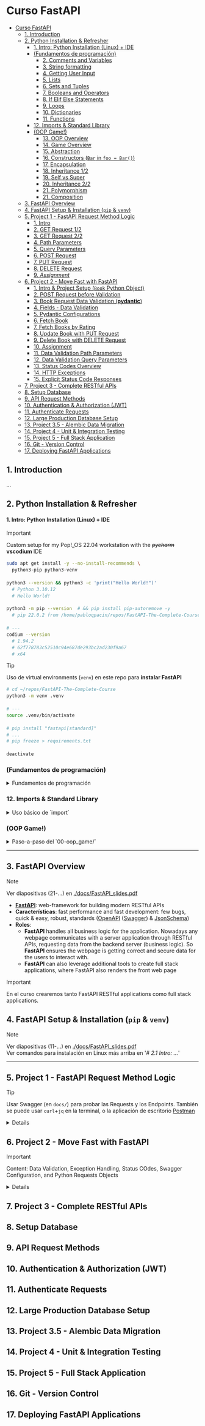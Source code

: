 # Curso FastAPI

- [Curso FastAPI](#curso-fastapi)
  - [1. Introduction](#1-introduction)
  - [2. Python Installation \& Refresher](#2-python-installation--refresher)
      - [1. Intro: Python Installation (Linux) + IDE](#1-intro-python-installation-linux--ide)
    - [(Fundamentos de programación)](#fundamentos-de-programación)
      - [2. Comments and Variables](#2-comments-and-variables)
      - [3. String formatting](#3-string-formatting)
      - [4. Getting User Input](#4-getting-user-input)
      - [5. Lists](#5-lists)
      - [6. Sets and Tuples](#6-sets-and-tuples)
      - [7. Booleans and Operators](#7-booleans-and-operators)
      - [8. If Elif Else Statements](#8-if-elif-else-statements)
      - [9. Loops](#9-loops)
      - [10. Dictionaries](#10-dictionaries)
      - [11. Functions](#11-functions)
    - [12. Imports \& Standard Library](#12-imports--standard-library)
    - [(OOP Game!)](#oop-game)
      - [13. OOP Overview](#13-oop-overview)
      - [14. Game Overview](#14-game-overview)
      - [15. Abstraction](#15-abstraction)
      - [16. Constructors (`Bar` in `foo = Bar()`)](#16-constructors-bar-in-foo--bar)
      - [17. Encapsulation](#17-encapsulation)
      - [18. Inheritance 1/2](#18-inheritance-12)
      - [19. Self vs Super](#19-self-vs-super)
      - [20. Inheritance 2/2](#20-inheritance-22)
      - [21. Polymorphism](#21-polymorphism)
      - [21. Composition](#21-composition)
  - [3. FastAPI Overview](#3-fastapi-overview)
  - [4. FastAPI Setup \& Installation (`pip` \& `venv`)](#4-fastapi-setup--installation-pip--venv)
  - [5. Project 1 - FastAPI Request Method Logic](#5-project-1---fastapi-request-method-logic)
    - [1. Intro](#1-intro)
    - [2. GET Request 1/2](#2-get-request-12)
    - [3. GET Request 2/2](#3-get-request-22)
    - [4. Path Parameters](#4-path-parameters)
    - [5. Query Parameters](#5-query-parameters)
    - [6. POST Request](#6-post-request)
    - [7. PUT Request](#7-put-request)
    - [8. DELETE Request](#8-delete-request)
    - [9. *Assignment*](#9-assignment)
  - [6. Project 2 - Move Fast with FastAPI](#6-project-2---move-fast-with-fastapi)
    - [1. Intro \& Project Setup (`Book` Python Object)](#1-intro--project-setup-book-python-object)
    - [2. POST Request before Validation](#2-post-request-before-validation)
    - [3. Book Request Data Validation (**pydantic**)](#3-book-request-data-validation-pydantic)
    - [4. Fields - Data Validation](#4-fields---data-validation)
    - [5. Pydantic Configurations](#5-pydantic-configurations)
    - [6. Fetch Book](#6-fetch-book)
    - [7. Fetch Books by Rating](#7-fetch-books-by-rating)
    - [8. Update Book with PUT Request](#8-update-book-with-put-request)
    - [9. Delete Book with DELETE Request](#9-delete-book-with-delete-request)
    - [10. Assignment](#10-assignment)
    - [11. Data Validation Path Parameters](#11-data-validation-path-parameters)
    - [12. Data Validation Query Parameters](#12-data-validation-query-parameters)
    - [13. Status Codes Overview](#13-status-codes-overview)
    - [14. HTTP Exceptions](#14-http-exceptions)
    - [15. Explicit Status Code Responses](#15-explicit-status-code-responses)
  - [7. Project 3 - Complete RESTful APIs](#7-project-3---complete-restful-apis)
  - [8. Setup Database](#8-setup-database)
  - [9. API Request Methods](#9-api-request-methods)
  - [10. Authentication \& Authorization (JWT)](#10-authentication--authorization-jwt)
  - [11. Authenticate Requests](#11-authenticate-requests)
  - [12. Large Production Database Setup](#12-large-production-database-setup)
  - [13. Project 3.5 - Alembic Data Migration](#13-project-35---alembic-data-migration)
  - [14. Project 4 - Unit \& Integration Testing](#14-project-4---unit--integration-testing)
  - [15. Project 5 - Full Stack Application](#15-project-5---full-stack-application)
  - [16. Git - Version Control](#16-git---version-control)
  - [17. Deploying FastAPI Applications](#17-deploying-fastapi-applications)


## 1. Introduction

...


## 2. Python Installation & Refresher

<!-- <details> -->

#### 1. Intro: Python Installation (Linux) + IDE

<!-- <details> -->

> [!IMPORTANT]
> Custom setup for my Pop!_OS 22.04 workstation with the ~~*pycharm*~~ **vscodium** IDE

```bash
sudo apt get install -y --no-install-recommends \
  python3-pip python3-venv

python3 --version && python3 -c 'print("Hello World!")'
  # Python 3.10.12
  # Hello World!

python3 -m pip --version  # && pip install pip-autoremove -y
  # pip 22.0.2 from /home/pabloqpacin/repos/FastAPI-The-Complete-Course/.venv/lib/python3.10/site-packages/pip (python 3.10)

# ---
codium --version
  # 1.94.2
  # 62f778783c52510c94e687de293bc2ad230f9a67
  # x64
```

> [!TIP]
> Uso de virtual environments (`venv`) en este repo para **instalar FastAPI**

```bash
# cd ~/repos/FastAPI-The-Complete-Course
python3 -m venv .venv

# ---
source .venv/bin/activate

# pip install "fastapi[standard]"
# ...
# pip freeze > requirements.txt

deactivate
```

<!-- </details> -->

### (Fundamentos de programación)

<details>
<summary>Fundamentos de programación</summary>

#### 2. Comments and Variables

Comments

```py
# This is a comment
print('sup')
"""
This is a
multiline
comment
"""
'''
This is also a
multiline comment
'''
print('dawg')
  # sup
  # dawg
```
<!-- ```bash
python3 <<-EOF
# This is a comment
print('sup')
"""
This is a
multiline
comment
"""
'''
This is also a
multiline comment
'''
print('dawg')
EOF
  # sup
  # dawg
``` -->

Variables

```py
print(10)
  # 10

x=10
print(x)
  # 10

# ---
print (x + (x * 0.25))
  # 12.5

cost=10
tax_percent=0.25
tax=cost*tax_percent
price=cost+tax
print(price)
  # 12.5

# ---
username="pabloqpacin"
first_name="Pablo"
print(username + " " + first_name)
  # pabloqpacin Pablo

# ---
first_num=10
second_num=2
print(first_num)
print(second_num)
first_num=1
second_num=2
print(first_num)
print(second_num)
  # 10 2 1 2
```

Assignment

```py
'''
Write a Python program that can do the following:
- You have $50
- You buy an item that is $15, that has a 3% tax
- Using the print()  Print how much money you have left, after purchasing the item.
'''
money=50
cost=15
tax_percent=0.03
remaining_money=money-cost-cost*tax_percent
print(remaining_money)
  # 34.55
```

#### 3. String formatting

```py
first_name="Pablo"
print ("Hi " + first_name)
print (f"Hi {first_name}")
  # Hi Pablo
  # Hi Pablo

sentence="Hi {} {}"
last_name="Quevedo"
print(sentence.format(first_name,last_name))
print (f"Hi {first_name} {last_name}")
  # Hi Pablo Quevedo
  # Hi Pablo Quevedo
```

#### 4. Getting User Input

Uso de `var=input("foo")`

```py
first_name=input("Enter your first name: ")
days=input("How many days before your birthday: ")
print(f"Hi {first_name}, only {days} days "
      f"before your birthday!")
  # Pablo
  # 69
  # Hi Pablo, only 69 days before your birthday!
```

Strings Assignment

```py
'''
- Ask the user how many days until their birthday
- Using the print()function. Print an approx. number of weeks until their birthday
- 1 week is = to 7 days.
- Decimals within the return is allowed
'''
days=int(input("How many days until your birthday: "))
# print(type(days))
weeks=round(days/7, 2)
print(f"Only about {weeks} weeks until your birthday!")
```

#### 5. Lists

Lists (*indexed collections of data*)

```py
my_list=[80,96,72,100,8]
print(my_list)
  # [80, 96, 72, 100, 8]

people_list=["Pablo","Foo","Bar"]
print(people_list)
  # ['Pablo', 'Foo', 'Bar']

# ---
print(people_list[0])
  # Pablo
print(my_list[2])
  # 72

print(people_list[-1])
  # Bar

# ---
people_list[0]="supdawg"
print(people_list)
  # ['supdawg', 'Foo', 'Bar']

print(len(people_list))
  # 3

# ---
# SLICES
print(people_list[0:2])
  # ['supdawg', 'Foo']

print(my_list[2:4])
  # [72, 100]

# ---
my_list.append(1000)
print(my_list)
  # [80, 96, 72, 100, 8, 1000]

my_list.insert(2,2000)
print(my_list)
  # [80, 96, 2000, 72, 100, 8, 1000]

my_list.remove(8)
print(my_list)
  # [80, 96, 2000, 72, 100, 1000]

my_list.sort()
print(my_list)
  # [72, 80, 96, 100, 1000, 2000]
```

Lists Assignment

```py
'''
- Create a list of 5 animals called zoo
- Delete the animal at the 3rd index.
- Append a new animal at the end of the list
- Delete the animal at the beginning of the list.
- Print all the animals
- Print only the first 3 animals
'''

zoo=["Pinguin","Chameleon","Koala","Octopus","Gorilla"]
zoo.pop(3)
zoo.append("Wombat")
zoo.pop(0)
print(zoo)
print(zoo[0:3])
```

#### 6. Sets and Tuples

Sets (*unordered <!--in memory--> lists, cannot contain duplications, use curly brackets*)

```py
my_set={1,4,3,2,5,1,2}
print(my_set)
print(len(my_set))
  # {1, 2, 3, 4, 5}
  # 5

for x in my_set:
  print(x)
  # 1
  # 2
  # 3
  # 4
  # 5

# ---
my_set.discard(3)
print(my_set)
  # {1, 2, 4, 5}

my_set.clear()
print(my_set)
  # set()

my_set.add(6)
print(my_set)
  # {6}

my_set.update([7,8])
print(my_set)
  # {8, 6, 7}
```

Tuples (*ordered unchangable*)

```py
my_tuple=(1,4,2,3,5)
print(my_tuple)
print(my_tuple[1])
print(len(my_tuple))
  # (1, 4, 2, 3, 5)
  # 4
  # 5
```

#### 7. Booleans and Operators

Booleans and Operators (*comparison and logical operators*)

```py
# Booleans (True or False)
like_coffee=True
like_tea=False
print(like_coffee)
print(type(like_coffee))
  # True
  # <class 'bool'>

# Comparison Operators
print(1 == 2)
print(1 != 2)
print(1 > 2)
print(1 < 2)
print(1 >= 2)
print(1 <= 2)
  # False
  # True
  # False
  # True
  # False
  # True

# Logical Operators
print(1 > 3 and 5 < 7)
print(1 > 3 or 5 < 7)
  # False
  # True

print(1 == 1)
print(not(1 == 1))
  # True
  # False
```

#### 8. If Elif Else Statements

Flow control

```py
hour=13

if hour<15:
  print("Good morning!")
elif hour<20:
  print("Good afternoon!")
else:
  print("Good night!")

print("Outside of if statement")

  # Good morning!
  # Outside of if statement
```

If Else Assignment

```py
'''
- Create a variable grade holding an integer between 0 - 100
- Code if, elif, else statements to print the letter grade of the number grade variable
Grades:
A = 90 - 100
B = 80 - 89
C = 70-79
D = 60 - 69
F = 0 - 59
Example:
if grade = 87 then print('B')
'''

grade=69

if grade >= 90:
  print("A")
elif grade >= 80:
  print("B")
elif grade >= 70:
  print("C")
elif grade >= 60:
  print("D")
else:
  print("F")

# elif 80 <= grade < 90:
# elif grade >= 80 and grade < 90:
```

#### 9. Loops

For Loops

```py
for i in range(3,6):
  print(i)
  # 3
  # 4
  # 5

# ---
my_list=[1,4,3,2,5]
sum_of_list=0

# print(my_list[0])
# print(my_list[1])

# for i in sorted(my_list):
for i in my_list:
  sum_of_list+=i
  print(i)

print(sum_of_list)
  # 15

# ---
my_list=["Monday","Tuesday","Wednesday","Thursday"]

for i in my_list:
  print(f"Happy {i}!")
  # Happy Monday!
  # Happy Tuesday!
  # Happy Wednesday!
  # Happy Thursday!
```

While Loops

```py
i=0

while i<5:
  i+=1
  if i==3:
    continue
  print(i)
  if i==4:
    break
else:
  print("i is now larger or equal to 5")

  # 1
  # 2
  # 4
```

Loops Assignment

```py
'''
Given: my_list = ["Monday", "Tuesday", "Wednesday", "Thursday", "Friday"]
- Create a while loop that prints all elements of the my_list variable 3 times.
- When printing the elements, use a for loop to print the elements
- However, if the element of the for loop is equal to Monday, continue without printing
'''

my_list=["Monday","Tuesday","Wednesday","Thursday","Friday"]
i=0

while i<3:
  i+=1
  for j in my_list:
    if j=="Monday":
      continue
    print(j)
  print("===")

  # Tuesday
  # Wednesday
  # Thursday
  # Friday
  # ===
  # Tuesday
  # Wednesday
  # Thursday
  # Friday
  # ===
  # Tuesday
  # Wednesday
  # Thursday
  # Friday
  # ===
```

#### 10. Dictionaries

Dictionaries (*key-value pairs*)

```py
user_dictionary={
  'username':'pabloqpacin',
  'name':'Pablo',
  'age':69
}

user_dictionary["sex"]=False

print(user_dictionary)
print(len(user_dictionary))
  # {'username': 'pabloqpacin', 'name': 'Pablo', 'age': 69, 'sex': False}
  # 4

# ---
print(user_dictionary.get("username"))
  # pabloqpacin

user_dictionary.pop("age")
print(user_dictionary)
  # 69
  # {'username': 'pabloqpacin', 'name': 'Pablo', 'sex': False}

user_dictionary.clear()
print(user_dictionary)
  # {}

del user_dictionary
print(user_dictionary)
  # NameError: name 'user_dictionary' is not defined

# ---
for x in user_dictionary:
  print(x)
  # username
  # name
  # age
  # sex

for x,y in user_dictionary.items():
  print(x,y)
  # username pabloqpacin
  # name Pablo
  # age 69
  # sex False

# ---
# sin el copy(), ambos Dics. referencian al mismo, por lo que el pop afectaría a ambos
user_dictionary2=user_dictionary.copy()
user_dictionary2.pop("age")
print(user_dictionary2)
print(user_dictionary)
  # {'username': 'pabloqpacin', 'name': 'Pablo', 'sex': False}
  # {'username': 'pabloqpacin', 'name': 'Pablo', 'age': 69, 'sex': False}
```

Dictionaries Assignment

```py
'''
Based on the dictionary:
my_vehicle = {
    "model": "Ford",
    "make": "Explorer",
    "year": 2018,
    "mileage": 40000
}
- Create a for loop to print all keys and values
- Create a new variable vehicle2, which is a copy of my_vehicle
- Add a new key 'number_of_tires' to the vehicle2 variable that is equal to 4
- Delete the mileage key and value from vehicle2
- Print just the keys from vehicle2
'''

my_vehicle = {
    "model": "Ford",
    "make": "Explorer",
    "year": 2018,
    "mileage": 40000
}

for x,y in my_vehicle.items():
  print(x,y)

vehicle2=my_vehicle.copy()
vehicle2["number_of_tires"]=4
vehicle2.pop("mileage")

for x in vehicle2:
  print(x)

# model Ford
# make Explorer
# year 2018
# mileage 40000
# model
# make
# year
# number_of_tires
```

#### 11. Functions

Functions (*scope for global/local vars*)

> [!TIP]
> En el IDE, click derecho sobre `print` y *Go to definition*

```py
# print("Welcome to functions!")

def print_my_name(name,last_name):
  print(f"Hello {name} {last_name}!")

print_my_name("Pablo","Quevedo")
  # Hello Pablo Quevedo!

# ---
def print_color_red():
  color="Red"
  print(color)

color="Blue"
print(color)
print_color_red()
  # Blue
  # Red

# ---
def print_numbers(high,low):
  print(high)
  print(low)

print_numbers(low=3,high=10)
  # 10
  # 3

# ---
def multiply_numbers(a,b):
  return a*b

solution=multiply_numbers(10,6)
print(solution)
  # 60

# ---
def print_list(list_of_numbers):
  for x in list_of_numbers:
    print(x)

number_list=[1,2,3,4,5]
print_list(number_list)
  # 1
  # 2
  # 3
  # 4
  # 5

# ---
def buy_item(cost_of_item):
  return cost_of_item + add_tax_to_item(cost_of_item)

def add_tax_to_item(cost_of_item):
  current_tax_rate=.03
  return cost_of_item * current_tax_rate

final_cost=buy_item(50)
print(final_cost)
  # 51.5
```

Functions Assignment

```py
'''
- Create a function that takes in 3 parameters(firstname, lastname, age) and returns a dictionary based on those values
'''

def user_dictionary(firstname,lastname,age):
  created_user_dictionary={
    "firstname":firstname,
    "lastname":lastname,
    "age":age
  }
  return created_user_dictionary

solution_dictionary=user_dictionary(firstname='sup',lastname='dawg',age=69)
  # {'firstname': 'sup', 'lastname': 'dawg', 'age': 69}
```

</details>

### 12. Imports & Standard Library

<details>
<summary>Uso básico de `import`</summary>

> [!NOTE]
> Ojo: uso de varios archivos ~~sin Imports/~~

```tree
 tests
├──  a.py
└──  b.py
```

```py
# ./a.py

def calculate_homework(homework_assignments):
  sum_of_grades=0
  for homework in homework_assignments.values():
    sum_of_grades+=homework
  final_grade=round(sum_of_grades /
                  len(homework_assignments),2)
  print(final_grade)
```

```py
# ./b.py

# import Imports.a as foo
from a import *

homework_assignment_grades = {
  'homework_1':85,
  'homework_2':100,
  'homework_3':81,
}

calculate_homework(homework_assignment_grades)
# Imports.a.calculate_homework(homework_assignment_grades)
```
```bash
python3 tests/b.py
  # 88.67
```

Standard Library

```py
# == Random ==
import random

types_of_drinks=['Soda','Coffee','Water','Tea']
print(random.choice(types_of_drinks))

print(random.randint(1,10))


# == Math ==
import math
square_root=math.sqrt(64)
print(square_root)
  # 8.0


# == ...= =
# ...
```

</details>

### (OOP Game!)

<details>
<summary>Paso-a-paso del `00-oop_game/`</summary>

#### 13. OOP Overview

> [!NOTE]
> Ver diapositivas (249-...) en [./docs/FastAPI_slides.pdf](/docs/FastAPI_slides.pdf) <br>
> y el juego en [./00-oop_game/](/00-oop_game/)

- Paradigm for Scalability, Efficiency and Reusability
- Object definition by Behavior ~~(what it do)~~ VS State ~~(what it be)~~
- Primitive data type example below: **just variables, not a dawg object**!

```py
# main.py
legs:int=4
ears:int=2
type:str='Goldendoodle'
age:int=5
color:str='Yellow'
```

- Crear objetos en Python

```py
# dawg.py
class Dog:
  legs:int=4
  ears:int=2
  type:str='Goldendoodle'
  age:int=5
  color:str='Yellow'
```
```py
# main.py
from Dog import *

dog = Dog()

# en este caso, asignación estática pero ta bien
dog.legs    # 4
dog.ears    # 2
dog.type    # 'Goldendoodle'
dog.age     # 5
dog.color   # 'Yellow'
```

- 4 pillars of OOP: Encapsulation, Abstraction, Inheritance, Polymorphism


#### 14. Game Overview

Acceptance Criteria

```md
- Enemies that can fight one another
- Different types of enemies: Zombie, Ogre...
- Each enemy has different powers, health points and attack damage
```

Focus on: 4 pillars of OOP

What do we need

```md
Enemy Object:
- Name / Type of enemy
- Health points
- Attack damage
```

CODE

```tree
 00-oop_game
├──  __pycache__
│  └──  enemy.cpython-310.pyc
├──  enemy.py
└──  main.py
```
```py
# enemy.py
class Enemy:
    type_of_enemy: str
    health_points: int = 10
    attack_damage: int = 1
```
```py
# main.py
from enemy import *

enemy = Enemy()

# enemy2 = Enemy()
# enemy2.health_points = 100
# print(enemy2.health_points)

enemy.type_of_enemy='Zombie'

print(f'{enemy.type_of_enemy} has '
        f'{enemy.health_points} health points '
        f'and can do attack of {enemy.attack_damage}')
```
```bash
python3 00-oop_game/main.py
  # Zombie has 10 health points and can do attack of 1
```

#### 15. Abstraction

> [!TIP]
> Usar `self` para referirse al objeto dentro del class file

- Hide implementation from the users it just works! ~~(via **methods** aka functions calls aye)~~
- Create simple and reusable code, following DRY principle
- Enables Python objects to become more scalable


```py
# enemy.py

    # ...
    def talk(self):
        print(f'I am a {self.type_of_enemy}. Be prepared to fight.')

    def walk_forward(self):
        print(f'{self.type_of_enemy} moves closer to you.')

    def attack(self):
        print(f'{self.type_of_enemy} attacks for {self.attack_damage} damage.')
```
```py
# main.py

# ...
enemy.talk()
enemy.walk_forward()
enemy.attack()
```
```bash
python3 00-oop_game/main.py
  # Zombie has 10 health points and can do attack of 1
  # I am a Zombie. Be prepared to fight.
  # Zombie moves closer to you.
  # Zombie attacks for 1 damage.
```

#### 16. Constructors (`Bar` in `foo = Bar()`)

- Are used to create and initialize an object of a class with or without using values
- 3 different types:
  - Default/Empty Constructors
  - No Argument Constructors
  - Parameter Constructors

> `enemy.py`

```py
# Default/Empty Constructors
# Optional since it's created by default if no Arguments
# Empty constructor, what should happen when we instantiate this object
  # ...
  def __init__(self):
    pass
```
```py
# No Argument Constructors
  # ...
  def __init__(self):
    print('New enemy created with no starting values')
```
```py
# Parameter Constructors
class Enemy:
  def __init__(self,type_of_enemy,health_points=10,attack_damage=1):
    self.type_of_enemy=type_of_enemy
    self.health_points=health_points
    self.attack_damage=attack_damage
  def talk(self):
    print('I am an enemy')

# ---
# main.py

enemy0 = Enemy('Zombie')
enemy1 = Enemy('Zombie',15,3)
```

#### 17. Encapsulation

- Bundling of data
- Usecase: we don't want `zombie.type_of_enemy='Orc'` to happen (overwrite type etc.)
- Implementation:
  - Change public attributes to private with double underscore (`self.__type_of_enemy`)
  - Usage of Getters and Setters (`def get_foo`, `def set_foo`)
- Keeps related fields and methods together; makes code cleaner, flexible and reusable

```py
# enemy.py
class Enemy:
  def __init__(self,type_of_enemy,health_points=10,attack_damage=1):
    self.__type_of_enemy=type_of_enemy  # private: can't be changed when instanciated
    self.health_points=health_points    # public: can be changed when instanciated
    self.attack_damage=attack_damage    # public: can be changed when instanciated

  def get_type_of_enemy(self):
    return self.__type_of_enemy
```
```py
# main.py
zombie = Enemy('Zombie',15,3)
zombie.talk()
print(zombie.health_points)
print(zombie.get_type_of_enemy())
```

#### 18. Inheritance 1/2

- Process of acquiring properties from one class to others, creating a hierarchy between them (Parent and Child clases)
- Method overriding: child class inherits a method from the parent, but can be overwritten

```py
# classes.py
class Animal:
  weight: int
  color: str
  age: int
  animal_type: str

  def eat(self):
    print('Animal eating')
  def sleep(self):
    print('Animal sleeping')

class Dog(Animal):
  # All Animal Attributes
  can_shed: bool
  domestic_name: str

  # All Animal Methods
  def talk(self):
    print('Bark!')
  def eat(self):
    print('Chews on bone!')

# ---
# main.py

dog = Dog()
dog.eat()
```

#### 19. Self vs Super

> [!TIP]
> `self` VS `super` explained

- **self**:
  - refers to the current object that is created or being instantiated
  - <u>differenciates between the instance variables & parameters with the same name</u>
- **super**:
  - refers to the parent class
  - calls the parent class methods and constructors

```py
class Person:
  def __init__(self,name,age):
    self.name=name
    self.age=age

class Student(Person):
  def __init__(self,name,age,degree):
    super().__init__(name=name,age=age)
    self.degree=degree
```

#### 20. Inheritance 2/2

> [!NOTE]
> Archivos en [./00-oop_game/](/00-oop_game/)

- Parent class `Enemy()` with two children classes `Zombie()` and `Ogre()`
- Children classes instantiated with `super().__init__(args)` <!--`__init__`==constructor-->

```py
# enemy.py

class Enemy:
    def __init__(self,type_of_enemy,health_points=10,attack_damage=1):
        self.__type_of_enemy=type_of_enemy  # private: can't be changed when instanciated (encapsulation)
        self.health_points=health_points    # public: can be changed when instanciated
        self.attack_damage=attack_damage    # "
    def get_type_of_enemy(self):
        return self.__type_of_enemy
    # def set_type_of_enemy(self,type_of_enemy):
    #     self.__type_of_enemy=type_of_enemy

    def talk(self):
        print(f'I am a {self.__type_of_enemy}. Be prepared to fight.')
    def walk_forward(self):
        print(f'{self.__type_of_enemy} moves closer to you.')
    def attack(self):
        print(f'{self.__type_of_enemy} attacks for {self.attack_damage} damage.')
```
```py
# zombie.py
class Zombie(Enemy):
    def __init__(self,health_points,attack_damage):
        super().__init__(type_of_enemy='Zombie',health_points=health_points,attack_damage=attack_damage)
            # Inheritance

        def talk(self):
            print('*Grumbling...')
            # Method Overriding
        def spread_disease(self):
            print('The zombie is trying to spread infection')
```
```py
# ogre.py
class Ogre(Enemy):
    def __init__(self,health_points,attack_damage):
        super().__init__(type_of_enemy='Ogre',health_points=health_points,attack_damage=attack_damage)
            # Inheritance

        def talk(self):
            print('Ogre is slamming hands all around.')
            # Method Overriding
```
```py
# main.py
from zombie import *
from ogre import *

zombie = Zombie(10,1)
ogre = Ogre(20,3)

print(f'{zombie.get_type_of_enemy()} has '
      f'{zombie.health_points} health points '
      f'and can do attack of {zombie.attack_damage}')

print(f'{ogre.get_type_of_enemy()} has '
      f'{ogre.health_points} health points '
      f'and can do attack of {ogre.attack_damage}')

zombie.talk()
ogre.talk()
```

#### 21. Polymorphism

- many forms aye... the children classes chan still act as the parent (`def battle(e: Enemy): foo`)
- changing an object (`animal`...) at a specific runtime

```py
# classes.py

class Animal:
  # ...
  def talk(self):
    print('Does not make a sound')
class Dog(Animal):
  # ...
  def talk(self):
    print('Bark!')
class Bird(Animal):
  # ...
  def talk(self):
    print('Chirp!')

# ---
# main.py

zoo: Animal=[]

dog = Animal()
dog2 = Dog()
bird = Bird()

# This will work
zoo.apend(dog)
zoo.apend(dog2)
zoo.apend(bird)

for animal in zoo:
  animal.talk()
  # ...
  # Bark!
  # Chirp
```

- create new battle function in `main.py`

```py
from enemy import *
from zombie import *
from ogre import *

def battle(e: Enemy):
    e.talk()
    e.attack()

zombie = Zombie(10,1)
ogre = Ogre(20,3)

print(f'({zombie.get_type_of_enemy()} has '
      f'{zombie.health_points} health points '
      f'and can do attack of {zombie.attack_damage})')

print(f'({ogre.get_type_of_enemy()} has '
      f'{ogre.health_points} health points '
      f'and can do attack of {ogre.attack_damage})')

battle(zombie)
battle(ogre)
```

- create a special attack: default at the parent class, specifics at the children classes (ver [./00-oop_game/](/00-oop_game/))


#### 21. Composition

- Create objects made up of other objects, providing layered functionality
- A class contains one or more objects of another class as instance variables
- Known as a HAS-A relationship (not an IS-A)
- In the example, a vehicle must have an engine, but an engine does not need to have a vehicle

```py
class Engine:
  def __init__(self,engineType):
    self.engineType=engineType
  def startEngine(self):
    print("Engine is running")
  def stopEngine(self):
    print("Engine is off")

class Vehicle:
  def __init__(self,type,forSale,engine):
    self.type=type
    self.forSale=forSale
    self.engine=engine

engine = Engine("V6")
vehicle = Vehicle("Car",True,engine)
vehicle.engine.startEngine()
  # Engine is running
```

- Implementación en [./00-oop_game/](/00-oop_game/)
  - crear clases Hero y Weapon, con una relación HAS-A!!



</details>

<!-- </details> -->

---


## 3. FastAPI Overview

> [!NOTE]
> Ver diapositivas (21-...) en [./docs/FastAPI_slides.pdf](/docs/FastAPI_slides.pdf)

- **[FastAPI](https://fastapi.tiangolo.com/)**: web-framework for building modern RESTful APIs
- **Características**: fast performance and fast development: few bugs, quick & easy, robust, standards ([OpenAPI](https://www.openapis.org/) ([Swagger](https://swagger.io/specification/)) & [JsonSchema](https://json-schema.org/))
- **Roles**: 
  - **FastAPI** handles all business logic for the application. Nowadays any webpage communicates with a server application through RESTful APIs, requesting data from the backend server (business logic). So **FastAPI** ensures the webpage is getting correct and secure data for the users to interact with.
  - **FastAPI** can also leverage additional tools to create full stack applications, where FastAPI also renders the front web page


> [!IMPORTANT]
> En el curso crearemos tanto FastAPI RESTful applications como full stack applications.


## 4. FastAPI Setup & Installation (`pip` & `venv`)

> [!NOTE]
> Ver diapositivas (11-...) en [./docs/FastAPI_slides.pdf](/docs/FastAPI_slides.pdf) <br>
> Ver comandos para instalación en Linux más arriba en '*# 2.1 Intro: ...*'

<!-- - Isolate dependencies (eg. `uvicorn` etc.) thru dedicated environments to maintain lean systems -->

<!-- 
```bash
# Listar pip packages en la workstation (ho lee fuk)
pip list | wc -l
  # 182

# Crear FastAPI project
mkdir project-foo && cd $_
python3 -m venv .fastapivenv

source .venv/bin/activate
pip list | wc -l
  # 2
pip install "fastapi[standard]"
  # ...
pip list | wc -l
  # 38
```
 -->

<!-- 
```bash
pip install "fastapi[standard]"
  # Collecting fastapi[standard]
  #   Using cached fastapi-0.115.2-py3-none-any.whl (94 kB)
  # Collecting typing-extensions>=4.8.0
  #   Using cached typing_extensions-4.12.2-py3-none-any.whl (37 kB)
  # Collecting starlette<0.41.0,>=0.37.2
  #   Using cached starlette-0.40.0-py3-none-any.whl (73 kB)
  # Collecting pydantic!=1.8,!=1.8.1,!=2.0.0,!=2.0.1,!=2.1.0,<3.0.0,>=1.7.4
  #   Using cached pydantic-2.9.2-py3-none-any.whl (434 kB)
  # Collecting email-validator>=2.0.0
  #   Downloading email_validator-2.2.0-py3-none-any.whl (33 kB)
  # Collecting httpx>=0.23.0
  #   Downloading httpx-0.27.2-py3-none-any.whl (76 kB)
  #     ━━━━━━━━━━━━━━━━━━━━━━━━━━━━━━━━━━━━━━━━ 76.4/76.4 KB 4.0 MB/s eta 0:00:00
  # Collecting uvicorn[standard]>=0.12.0
  #   Downloading uvicorn-0.32.0-py3-none-any.whl (63 kB)
  #     ━━━━━━━━━━━━━━━━━━━━━━━━━━━━━━━━━━━━━━━━ 63.7/63.7 KB 17.1 MB/s eta 0:00:00
  # Collecting python-multipart>=0.0.7
  #   Downloading python_multipart-0.0.12-py3-none-any.whl (23 kB)
  # Collecting jinja2>=2.11.2
  #   Downloading jinja2-3.1.4-py3-none-any.whl (133 kB)
  #     ━━━━━━━━━━━━━━━━━━━━━━━━━━━━━━━━━━━━━━━━ 133.3/133.3 KB 22.2 MB/s eta 0:00:00
  # Collecting fastapi-cli[standard]>=0.0.5
  #   Downloading fastapi_cli-0.0.5-py3-none-any.whl (9.5 kB)
  # Collecting dnspython>=2.0.0
  #   Downloading dnspython-2.7.0-py3-none-any.whl (313 kB)
  #     ━━━━━━━━━━━━━━━━━━━━━━━━━━━━━━━━━━━━━━━━ 313.6/313.6 KB 18.5 MB/s eta 0:00:00
  # Collecting idna>=2.0.0
  #   Using cached idna-3.10-py3-none-any.whl (70 kB)
  # Collecting typer>=0.12.3
  #   Downloading typer-0.12.5-py3-none-any.whl (47 kB)
  #     ━━━━━━━━━━━━━━━━━━━━━━━━━━━━━━━━━━━━━━━━ 47.3/47.3 KB 26.8 MB/s eta 0:00:00
  # Collecting certifi
  #   Downloading certifi-2024.8.30-py3-none-any.whl (167 kB)
  #     ━━━━━━━━━━━━━━━━━━━━━━━━━━━━━━━━━━━━━━━━ 167.3/167.3 KB 8.7 MB/s eta 0:00:00
  # Collecting sniffio
  #   Using cached sniffio-1.3.1-py3-none-any.whl (10 kB)
  # Collecting httpcore==1.*
  #   Downloading httpcore-1.0.6-py3-none-any.whl (78 kB)
  #     ━━━━━━━━━━━━━━━━━━━━━━━━━━━━━━━━━━━━━━━━ 78.0/78.0 KB 43.0 MB/s eta 0:00:00
  # Collecting anyio
  #   Using cached anyio-4.6.2.post1-py3-none-any.whl (90 kB)
  # Collecting h11<0.15,>=0.13
  #   Downloading h11-0.14.0-py3-none-any.whl (58 kB)
  #     ━━━━━━━━━━━━━━━━━━━━━━━━━━━━━━━━━━━━━━━━ 58.3/58.3 KB 27.9 MB/s eta 0:00:00
  # Collecting MarkupSafe>=2.0
  #   Downloading MarkupSafe-3.0.2-cp310-cp310-manylinux_2_17_x86_64.manylinux2014_x86_64.whl (20 kB)
  # Collecting pydantic-core==2.23.4
  #   Using cached pydantic_core-2.23.4-cp310-cp310-manylinux_2_17_x86_64.manylinux2014_x86_64.whl (2.1 MB)
  # Collecting annotated-types>=0.6.0
  #   Using cached annotated_types-0.7.0-py3-none-any.whl (13 kB)
  # Collecting click>=7.0
  #   Using cached click-8.1.7-py3-none-any.whl (97 kB)
  # Collecting watchfiles>=0.13
  #   Downloading watchfiles-0.24.0-cp310-cp310-manylinux_2_17_x86_64.manylinux2014_x86_64.whl (425 kB)
  #     ━━━━━━━━━━━━━━━━━━━━━━━━━━━━━━━━━━━━━━━━ 425.7/425.7 KB 82.6 MB/s eta 0:00:00
  # Collecting pyyaml>=5.1
  #   Downloading PyYAML-6.0.2-cp310-cp310-manylinux_2_17_x86_64.manylinux2014_x86_64.whl (751 kB)
  #     ━━━━━━━━━━━━━━━━━━━━━━━━━━━━━━━━━━━━━━━━ 751.2/751.2 KB 74.0 MB/s eta 0:00:00
  # Collecting uvloop!=0.15.0,!=0.15.1,>=0.14.0
  #   Downloading uvloop-0.21.0-cp310-cp310-manylinux_2_17_x86_64.manylinux2014_x86_64.whl (3.8 MB)
  #     ━━━━━━━━━━━━━━━━━━━━━━━━━━━━━━━━━━━━━━━━ 3.8/3.8 MB 64.3 MB/s eta 0:00:00
  # Collecting httptools>=0.5.0
  #   Downloading httptools-0.6.4-cp310-cp310-manylinux_2_5_x86_64.manylinux1_x86_64.manylinux_2_17_x86_64.manylinux2014_x86_64.whl (442 kB)
  #     ━━━━━━━━━━━━━━━━━━━━━━━━━━━━━━━━━━━━━━━━ 442.1/442.1 KB 32.2 MB/s eta 0:00:00
  # Collecting python-dotenv>=0.13
  #   Downloading python_dotenv-1.0.1-py3-none-any.whl (19 kB)
  # Collecting websockets>=10.4
  #   Downloading websockets-13.1-cp310-cp310-manylinux_2_5_x86_64.manylinux1_x86_64.manylinux_2_17_x86_64.manylinux2014_x86_64.whl (164 kB)
  #     ━━━━━━━━━━━━━━━━━━━━━━━━━━━━━━━━━━━━━━━━ 164.1/164.1 KB 93.1 MB/s eta 0:00:00
  # Collecting exceptiongroup>=1.0.2
  #   Using cached exceptiongroup-1.2.2-py3-none-any.whl (16 kB)
  # Collecting shellingham>=1.3.0
  #   Downloading shellingham-1.5.4-py2.py3-none-any.whl (9.8 kB)
  # Collecting rich>=10.11.0
  #   Downloading rich-13.9.2-py3-none-any.whl (242 kB)
  #     ━━━━━━━━━━━━━━━━━━━━━━━━━━━━━━━━━━━━━━━━ 242.1/242.1 KB 59.7 MB/s eta 0:00:00
  # Collecting markdown-it-py>=2.2.0
  #   Using cached markdown_it_py-3.0.0-py3-none-any.whl (87 kB)
  # Collecting pygments<3.0.0,>=2.13.0
  #   Downloading pygments-2.18.0-py3-none-any.whl (1.2 MB)
  #     ━━━━━━━━━━━━━━━━━━━━━━━━━━━━━━━━━━━━━━━━ 1.2/1.2 MB 68.8 MB/s eta 0:00:00
  # Collecting mdurl~=0.1
  #   Using cached mdurl-0.1.2-py3-none-any.whl (10.0 kB)
  # Installing collected packages: websockets, uvloop, typing-extensions, sniffio, shellingham, pyyaml, python-multipart, python-dotenv, pygments, mdurl, MarkupSafe, idna, httptools, h11, exceptiongroup, dnspython, click, certifi, annotated-types, uvicorn, pydantic-core, markdown-it-py, jinja2, httpcore, email-validator, anyio, watchfiles, starlette, rich, pydantic, httpx, typer, fastapi, fastapi-cli
  # Successfully installed MarkupSafe-3.0.2 annotated-types-0.7.0 anyio-4.6.2.post1 certifi-2024.8.30 click-8.1.7 dnspython-2.7.0 email-validator-2.2.0 exceptiongroup-1.2.2 fastapi-0.115.2 fastapi-cli-0.0.5 h11-0.14.0 httpcore-1.0.6 httptools-0.6.4 httpx-0.27.2 idna-3.10 jinja2-3.1.4 markdown-it-py-3.0.0 mdurl-0.1.2 pydantic-2.9.2 pydantic-core-2.23.4 pygments-2.18.0 python-dotenv-1.0.1 python-multipart-0.0.12 pyyaml-6.0.2 rich-13.9.2 shellingham-1.5.4 sniffio-1.3.1 starlette-0.40.0 typer-0.12.5 typing-extensions-4.12.2 uvicorn-0.32.0 uvloop-0.21.0 watchfiles-0.24.0 websockets-13.1

pip list
  # Package           Version
  # ----------------- -----------
  # annotated-types   0.7.0
  # anyio             4.6.2.post1
  # certifi           2024.8.30
  # click             8.1.7
  # dnspython         2.7.0
  # email_validator   2.2.0
  # exceptiongroup    1.2.2
  # fastapi           0.115.2
  # fastapi-cli       0.0.5
  # h11               0.14.0
  # httpcore          1.0.6
  # httptools         0.6.4
  # httpx             0.27.2
  # idna              3.10
  # Jinja2            3.1.4
  # markdown-it-py    3.0.0
  # MarkupSafe        3.0.2
  # mdurl             0.1.2
  # pip               22.0.2
  # pydantic          2.9.2
  # pydantic_core     2.23.4
  # Pygments          2.18.0
  # python-dotenv     1.0.1
  # python-multipart  0.0.12
  # PyYAML            6.0.2
  # rich              13.9.2
  # setuptools        59.6.0
  # shellingham       1.5.4
  # sniffio           1.3.1
  # starlette         0.40.0
  # typer             0.12.5
  # typing_extensions 4.12.2
  # uvicorn           0.32.0
  # uvloop            0.21.0
  # watchfiles        0.24.0
  # websockets        13.1
```
 -->

---

## 5. Project 1 - FastAPI Request Method Logic

> [!TIP]
> Usar Swagger (en `docs/`) para probar las Requests y los Endpoints. También se puede usar `curl`+`jq` en la terminal, o la aplicación de escritorio [Postman](https://learning.postman.com/docs/getting-started/first-steps/get-postman/) <!--Para consultar los endpoints tal cual con el navegador, usar Firefox o para Chrome-based browsers instalar alguna extensión para visualizar JSON...-->


<!-- 
> [!TIP]
> Para consultar los endpoints en el navegador web (al margen de Swagger en `docs/`), usar Firefox o alguna extensión para chrome-based browsers. <br>
> Otras opciones son usar `curl` + `jq` en la terminal ~~(ver [.utils/workstation.sh](#))~~ o la aplicación de escritorio `postman` ~~(instalación de postman!!)~~
 -->

<details>

### 1. Intro

> Diapositivas (26-...)

- Basic HTTP request methods and how to use FastAPI (`uvicorn` being the web server)
- We'll create and enhance a list of books, and them books will have simple key-value pairs
- We'll use **CRUD Operations**: Create, Read, Update and Delete

```py
BOOKS = [
  {'title':'Title One','author':'Author One','category':'science'},
  {'title':'Title Two','author':'Author Two','category':'science'},
  {'title':'Title Three','author':'Author Three','category':'history'},
  {'title':'Title Four','author':'Author Four','category':'math'},
  {'title':'Title Five','author':'Author Five','category':'math'},
]
```

- **Request and Response**: (CRUD) HTTP methods entre la web page y el FastAPI server
- **[Swagger UI](https://swagger.io/)**: built-in URL `/docs`: listar todos los Request Methods disponibles

| CRUD    | HTTP Requests
| ---     | ---
| Create  | POST
| Read    | GET
| Update  | PUT
| Delete  | DELETE

### 2. GET Request 1/2

> OJO:
> - `@app`: *decorator* que ~~en este caso~~ define el endpoint `/api-endpoint` en la URL http://127.0.0.1:8000/api-endpoint tras el comando `uvicorn foo`
> - `async`: optional, explicit for every function-endpoint

```py
# books.py

from fastapi import FastAPI

app = FastAPI()

@app.get("/api-endpoint")
# GET Request
async def first_api():
    return {'message':'Sup Dawg!'}
```

Run FastAPI application (en `.venv`)

```bash
# source .venv/bin/activate

uvicorn --version
  # Running uvicorn 0.32.0 with CPython 3.10.12 on Linux

cd ./01-books-requests

uvicorn books:app --reload || \
fastapi dev books.py || \
fastapi run books.py

curl localhost:8000/ &&
curl localhost:8000/api-endpoint
  # {"detail":"Not Found"}%
  # {"message":"Sup Dawg!"}%

xdg-open http://localhost:8000/api-endpoint

# deactivate
```

- fastapi `run` vs `dev`:
  - `run`: no live reloading by default
  - `dev`: live reloading, includes `uvicorn` dev features, enhanced error messages, logging, etc.

### 3. GET Request 2/2

```py
# books.py
from fastapi import FastAPI

app = FastAPI()

BOOKS = [
  {'title':'Title One','author':'Author One','category':'science'},
  {'title':'Title Two','author':'Author Two','category':'science'},
  {'title':'Title Three','author':'Author Three','category':'history'},
  {'title':'Title Four','author':'Author Four','category':'math'},
  {'title':'Title Five','author':'Author Five','category':'math'},
  {'title':'Title Six','author':'Author Two','category':'math'},
]

@app.get("/books")
async def read_all_books():
    return BOOKS
```

```bash
# curl -X 'GET' \
#   'http://localhost:8000/books' \
#   -H 'accept: application/json'

curl localhost:8000/books || \
curl -s localhost:8000/books | jq

# Swagger's */docs
xdg-open http://localhost:8000/docs#/default/read_all_books_books_get
  # Try it out > Execute: lo mismo que con curl + jq, pero además headers y curl explícito, ta bien
```

### 4. Path Parameters

> - NOTE: `%20` == space!!
> - Example: `@app.get("/user/{user_id}")`

- Request parameters attached to the URL, a way to find info based on location
- Rutas estáticas o dinámicas mediante parámetros...
- El orden importa, ya que si la función dinámica estuviese primero se aplicaría siempre siempre

```bash
# books.py

@app.get("/books/mybook")
async def read_all_books():
    return {'book_title':'My Favorite Book!'}

# @app.get("/books/{dynamic_param}")
# async def read_all_books(dynamic_param:str):
#     return {'dynamic_param':dynamic_param}

@app.get("/books/{book_title}")
async def read_book(book_title:str):
    for book in BOOKS:
        if book.get('title').casefold()==book_title.casefold():
            return book
```
```bash
curl localhost:8000/books/mybook && \
curl localhost:8000/books/title%20one
  # {"book_title":"My Favorite Book!"}
  # {"title":"Title One","author":"Author One","category":"science"}%                             [10ms][devel][~/repos/FastAPI-The-Complete-Course]$

# curl localhost:8000/books/science
#   # {"dynamic_param":"science"}%
```

### 5. Query Parameters

- Request parameters (key-value pairs) attached after a `?`
- Example: `localhost:8000/books/?category=science`

```py
@app.get("/books/")
async def read_category_by_query(category:str):
    books_to_return = []
    for book in BOOKS:
        if book.get('category').casefold()==category.casefold():
            books_to_return.append(book)
    return books_to_return

@app.get("/books/{book_author}/")
async def read_author_category_by_query(book_author:str,category:str):
    books_to_return = []
    for book in BOOKS:
        if book.get('author').casefold()==book_author.casefold() and \
                book.get('category').casefold()==category.casefold():
            books_to_return.append(book)
    return books_to_return
```
```bash
curl "localhost:8000/books/?category=science"
  # [{"title":"Title One","author":"Author One","category":"science"},{"title":"Title Two","author":"Author Two","category":"science"}]%

curl "localhost:8000/books/author%20two/?category=science"
  # [{"title":"Title Two","author":"Author Two","category":"science"}]%
```

### 6. POST Request

> [!TIP]
> In the Request Body, only **double quotes** are valid, not single quotes

- Creates data; includes additional information: a Body ~~that GET can't have~~
- Example: pass `{'title':'Title Seven','author':'Author Two','category':'math'}`

```py
from fastapi import Body, FastAPI

@app.post("/books/create_book")
async def create_book(new_book=Body()):
    BOOKS.append(new_book)
```
```bash
curl -X 'POST' 'http://localhost:8000/books/create_book' \
  -H 'accept: application/json' \
  -H 'Content-Type: application/json' \
  -d '{"title":"Title Seven","author":"Author Two","category":"math"}'
  # null%

curl localhost:8000/books/title%20seven
  # {"title":"Title Seven","author":"Author Two","category":"math"}%
```

### 7. PUT Request

- Updates data; also has additional info
- For example, change the category of a book

```py
@app.put("/books/update_book")
async def update_book(updated_book=Body()):
    for i in range(len(BOOKS)):
        if BOOKS[i].get('title').casefold()==updated_book.get('title').casefold():
            BOOKS[i]=updated_book
```
```bash
curl localhost:8000/books/title%20six
  # {"title":"Title Six","author":"Author Two","category":"math"}%

curl -X 'PUT' \
  'http://localhost:8000/books/update_book' \
  -H 'accept: application/json' \
  -H 'Content-Type: application/json' \
  -d '{"title":"Title Six","author":"Author Two","category":"history"}'
  # null%

curl localhost:8000/books/title%20six
  # {"title":"Title Six","author":"Author Two","category":"history"}%                                                        [11ms][devel][~/repos/FastAPI-The-Complete-Course]$
```

### 8. DELETE Request

```py
@app.delete("/books/delete_book/{book_title}")
async def delete_book(book_title:str):
    for i in range(len(BOOKS)):
        if BOOKS[i].get('title').casefold()==book_title.casefold():
            BOOKS.pop(i)
            break
```
```bash
curl -s localhost:8000/books | jq '. | length'
  # 6

curl -X 'DELETE' \
  'http://localhost:8000/books/delete_book/title%20four' \
  -H 'accept: application/json'
  # null%

curl -s localhost:8000/books | jq '. | length'
  # 5
```

### 9. *Assignment*

> [!TIP]
> Keep smaller endpoints (fewer params) above, to prevent it from being consumed by a longer endpoint

```py
'''
Create a new API Endpoint that can fetch all books from a specific author
using either Path Parameters or Query Parameters.
'''

@app.get("/books/byauthor/{author}")
async def read_books_by_author_path(author:str):
    books_to_return = []
    for book in BOOKS:
        if book.get('author').casefold()==author.casefold():
            books_to_return.append(book)
    return books_to_return

@app.get("/books/byauthor/")
async def read_books_by_author_query(author:str):
    books_to_return = []
    for book in BOOKS:
        if book.get('author').casefold()==author.casefold():
            books_to_return.append(book)
    return books_to_return
```
```bash
curl localhost:8000/books/byauthor/author%20two
  # [{"title":"Title One","author":"Author One","category":"science"}]%                                                      [12ms][devel][~/repos/FastAPI-The-Complete-Course]$

curl localhost:8000/books/byauthor/\?author=author%20one
  # [{"title":"Title One","author":"Author One","category":"science"}]%                                                      [13ms][devel][~/repos/FastAPI-The-Complete-Course]$
```


</details>


## 6. Project 2 - Move Fast with FastAPI

> [!IMPORTANT]
> Content: Data Validation, Exception Handling, Status COdes, Swagger Configuration, and Python Requests Objects

<details>

<!--
```md
FastAPI is now compatible with both Pydantic v1 and Pydantic v2.
Based on how new the version of FastAPI you are using, there could be small method name changes.
The three biggest are:
- `.dict()` function is now renamed to `.model_dump()`
- `schema_extra` function within a Config class is now renamed to `json_schema_extra`
- Optional variables need a `=None`; example: `id: Optional[int] = None`
```
-->

### 1. Intro & Project Setup (`Book` Python Object)

```py
from fastapi import FastAPI

app = FastAPI()

# ---

class Book:
    id:int
    title:str
    author:str
    description:str
    rating:int

    def __init__(self,id,title,author,description,rating):
        self.id=id
        self.title=title
        self.author=author
        self.description=description
        self.rating=rating

BOOKS=[
    Book(1,'Computer Science Pro','Setenova','A very nice book!',5),
    Book(2,'Be Fast with FastAPI','Setenova','A great book!',5),
    Book(3,'Master Endpoints','Setenova','An awesome book!',5),
    Book(4,'HP1','Author 1','Book Description',2),
    Book(5,'HP2','Author 2','Book Description',3),
    Book(6,'HP3','Author 3','Book Description',1)
]

# ---

@app.get("/books")
async def read_all_books():
    return BOOKS
```
```bash
curl -X 'GET' \
  'http://localhost:8000/books' \
  -H 'accept: application/json'
  # [{"id":1,"title":"Computer Science Pro","author":"Setenova","description":"A very nice book!","rating":5},{"id":2,"title":"Be Fast with FastAPI","author":"Setenova","description":"A great book!","rating":5},{"id":3,"title":"Master Endpoints","author":"Setenova","description":"An awesome book!","rating":5},{"id":4,"title":"HP1","author":"Author 1","description":"Book Description","rating":2},{"id":5,"title":"HP2","author":"Author 2","description":"Book Description","rating":3},{"id":6,"title":"HP3","author":"Author 3","description":"Book Description","rating":1}]%
```

### 2. POST Request before Validation

Problema: se puede añadir de todo en el POST (eg. un índice o rating de 200 etc.)

```py
from fastapi import Body, FastAPI

# ---

@app.post("/books/create-book")
async def create_book(book_request=Body()):
    BOOKS.append(book_request)
```
```bash
curl -X 'POST' \
  'http://localhost:8000/books/create-book' \
  -H 'accept: application/json' \
  -H 'Content-Type: application/json' \
  -d '  {
    "id": 7,
    "title": "HP4",
    "author": "Author 3",
    "description": "Book Description",
    "rating": 1
  }'
```


### 3. Book Request Data Validation (**pydantic**)

> [!TIP]
> En Swagger, ahora habrá una plantilla (con data types etc.) en el POST!!

- **[pydantics](https://docs.pydantic.dev/latest/)**: data library for data modelling, data parsing and has efficient error handling
- Procedimiento:
  - create different request model for data validation
  - field data validation on each variable/element
  - we'll convert the Pydantics Request into a Book object

> NOTE: `**` operator: will pass the key/value from BookRequest() into the Book() constructor

```py
from fastapi import FastAPI # ,Body
from pydantic import BaseModel

class BookRequest(BaseModel):
    id:int
    title:str       #=Field(min_length=3)
    author:str      #=Field(min_length=1)
    description:str #=Field(min_length=3,max_length=100)
    rating:int      #=Field(gt=0,lt=5)

@app.post("/create-book")
async def create_book(book_request:BookRequest):
    new_book = Book(**book_request.model_dump())
    BOOKS.append(new_book)
```

### 4. Fields - Data Validation

- Poner a prueba la POST incumpliendo las reglas de `Field()`: `422 Error: Unprocessable Entity`

```py
from fastapi import FastAPI
from pydantic import BaseModel, Field

class BookRequest(BaseModel):
    id:int
    title:str =Field(min_length=3)
    author:str =Field(min_length=1)
    description:str =Field(min_length=3,max_length=100)
    rating:int =Field(gt=0,lt=6)
```
```bash
```


![/docs/img/02-post-schema.png](/docs/img/02-post-schema.png)

### 5. Pydantic Configurations

```py
```
```bash
```


### 6. Fetch Book

```py
```
```bash
```


### 7. Fetch Books by Rating

```py
```
```bash
```


### 8. Update Book with PUT Request

```py
```
```bash
```


### 9. Delete Book with DELETE Request

```py
```
```bash
```


### 10. Assignment

```py
```
```bash
```


### 11. Data Validation Path Parameters

```py
```
```bash
```


### 12. Data Validation Query Parameters

```py
```
```bash
```


### 13. Status Codes Overview

```py
```
```bash
```


### 14. HTTP Exceptions

```py
```
```bash
```


### 15. Explicit Status Code Responses

```py
```
```bash
```





</details>


## 7. Project 3 - Complete RESTful APIs
## 8. Setup Database
## 9. API Request Methods
## 10. Authentication & Authorization (JWT)
## 11. Authenticate Requests
## 12. Large Production Database Setup
## 13. Project 3.5 - Alembic Data Migration
## 14. Project 4 - Unit & Integration Testing
## 15. Project 5 - Full Stack Application
## 16. Git - Version Control
## 17. Deploying FastAPI Applications